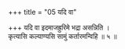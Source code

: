 +++
title = "05 यदि वा"

+++
यदि वा इदमाजह्रुरिमे भद्रा असन्निति ।  
कृत्यासि कल्याण्यसि सामुं कर्तारमन्विहि ॥ ५ ॥